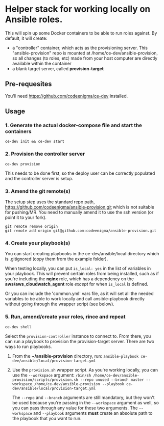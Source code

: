 # Helper stack for working locally on Ansible roles.

This will spin up some Docker containers to be able to run roles against.
By default, it will create:
- a "controller" container, which acts as the provisioning server. This "ansible-provision" repo is mounted at /home/ce-dev/ansible-provision, so all changes (to roles, etc) made from your host computer are directly available within the container
- a blank target server, called **provision-target**


## Pre-requesites
You'll need https://github.com/codeenigma/ce-dev installed.

## Usage

### 1. Generate the actual docker-compose file and start the containers
```ce-dev init && ce-dev start```

### 2. Provision the controller server
```ce-dev provision```

This needs to be done first, so the deploy user can be correctly populated and the controller server is setup.

### 3. Amend the git remote(s)
The setup step uses the standard repo path, https://github.com/codeenigma/ansible-provision.git which is not suitable for pushing/MR.
You need to manually amend it to use the ssh version (or point it to your fork).

```
git remote remove origin
git remote add origin git@github.com:codeenigma/ansible-provision.git
```

### 4. Create your playbook(s)

You can start creating playbooks in the ce-dev/ansible/local directory which is .gitignored (copy them from the example folder).

When testing locally, you can put `is_local: yes` in the list of variables in your playbook. This will prevent certain roles from being installed, such as if you're including the **nginx** role, which has a dependency on the **aws/aws_cloudwatch_agent** role _except_ for when `is_local` is defined.

Or you can include the 'common.yml' vars file, as it will set all the needed variables to be able to work locally and call ansible-playbook directly without going through the wrapper script (see below).

### 5. Run, amend/create your roles, rince and repeat

```ce-dev shell```

Select the `provision-controller` instance to connect to. From there, you can run a playbook to provision the provision-target server. There are two ways to run playbooks.
1. From the **~/ansible-provision** directory, run:
```ansible-playbook ce-dev/ansible/local/provision-target.yml```

1. Use the `provision.sh` wrapper script. As you're working locally, you can use the `--workspace` argument:
```/bin/sh /home/ce-dev/ansible-provision/scripts/provision.sh --repo unused --branch master --workspace /home/ce-dev/ansible-provision --playbook ce-dev/ansible/local/provision-target.yml```

    The `--repo` and `--branch` arguments are still mandatory, but they won't be used because you're passing in the `--workspace` argument as well, so you can pass through any value for those two arguments. The `--workspace` and `--playbook` arguments **must** create an absolute path to the playbook that you want to run.
